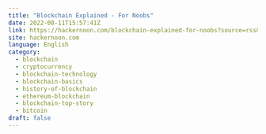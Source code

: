 ```yaml
---
title: "Blockchain Explained - For Noobs"
date: 2022-08-11T15:57:41Z
link: https://hackernoon.com/blockchain-explained-for-noobs?source=rss&utm_medium=RSS&utm_source=news.12bit.vn
site: hackernoon.com
language: English
category:
  - blockchain
  - cryptocurrency
  - blockchain-technology
  - blockchain-basics
  - history-of-blockchain
  - ethereum-blockchain
  - blockchain-top-story
  - bitcoin
draft: false
---
```

